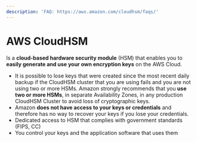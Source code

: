 ```yaml
---
description: 'FAQ: https://aws.amazon.com/cloudhsm/faqs/'
---
```


# AWS CloudHSM

Is a **cloud-based hardware security module** \(HSM\) that enables you to **easily generate and use your own encryption keys** on the AWS Cloud.

* It is possible to lose keys that were created since the most recent daily backup if the CloudHSM cluster that you are using fails and you are not using two or more HSMs. Amazon strongly recommends that you **use two or more HSMs**, in separate Availability Zones, in any production CloudHSM Cluster to avoid loss of cryptographic keys.
* Amazon **does not have access to your keys or credentials** and therefore has no way to recover your keys if you lose your credentials.
* Dedicated access to HSM that complies with government standards \(FIPS, CC\)
* You control your keys and the application software that uses them

